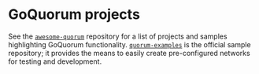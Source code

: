 # GoQuorum projects

See the [`awesome-quorum`](https://github.com/ConsenSys/awesome-quorum#built-on-quorum) repository for a list of
projects and samples highlighting GoQuorum functionality.
[`quorum-examples`](https://github.com/ConsenSys/quorum-examples) is the official sample repository; it provides the
means to easily create pre-configured networks for testing and development.
